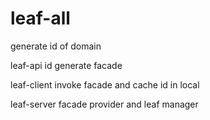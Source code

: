 # leaf-all
generate id of domain

leaf-api
id generate facade

leaf-client
invoke facade and cache id in local

leaf-server
facade provider and leaf manager


